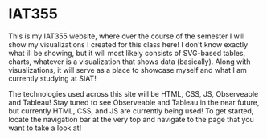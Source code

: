 # IAT355

This is my IAT355 website, where over the course of the semester I will show my visualizations I created for this class here! I don't know exactly what ill be showing, but it will most likely consists of SVG-based tables, charts, whatever is a visualization that shows data (basically). Along with visualizations, it will serve as a place to showcase myself and what I am currently studying at SIAT!

The technologies used across this site will be HTML, CSS, JS, Observeable and Tableau! Stay tuned to see Observeable and Tableau in the near future, but currently HTML, CSS, and JS are currently being used! To get started, locate the navigation bar at the very top and navigate to the page that you want to take a look at! 




